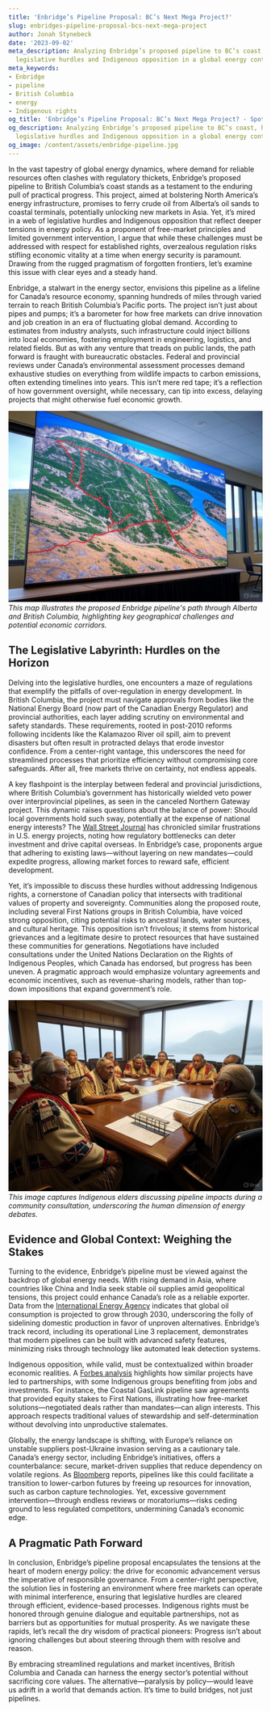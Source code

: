 ```yaml
---
title: 'Enbridge’s Pipeline Proposal: BC’s Next Mega Project?'
slug: enbridges-pipeline-proposal-bcs-next-mega-project
author: Jonah Stynebeck
date: '2023-09-02'
meta_description: Analyzing Enbridge’s proposed pipeline to BC’s coast, highlighting
  legislative hurdles and Indigenous opposition in a global energy context.
meta_keywords:
- Enbridge
- pipeline
- British Columbia
- energy
- Indigenous rights
og_title: 'Enbridge’s Pipeline Proposal: BC’s Next Mega Project? - Spot News 24'
og_description: Analyzing Enbridge’s proposed pipeline to BC’s coast, highlighting
  legislative hurdles and Indigenous opposition in a global energy context.
og_image: /content/assets/enbridge-pipeline.jpg
---
```

<!-- $1 -->

In the vast tapestry of global energy dynamics, where demand for reliable resources often clashes with regulatory thickets, Enbridge’s proposed pipeline to British Columbia’s coast stands as a testament to the enduring pull of practical progress. This project, aimed at bolstering North America’s energy infrastructure, promises to ferry crude oil from Alberta’s oil sands to coastal terminals, potentially unlocking new markets in Asia. Yet, it’s mired in a web of legislative hurdles and Indigenous opposition that reflect deeper tensions in energy policy. As a proponent of free-market principles and limited government intervention, I argue that while these challenges must be addressed with respect for established rights, overzealous regulation risks stifling economic vitality at a time when energy security is paramount. Drawing from the rugged pragmatism of forgotten frontiers, let’s examine this issue with clear eyes and a steady hand.

Enbridge, a stalwart in the energy sector, envisions this pipeline as a lifeline for Canada’s resource economy, spanning hundreds of miles through varied terrain to reach British Columbia’s Pacific ports. The project isn’t just about pipes and pumps; it’s a barometer for how free markets can drive innovation and job creation in an era of fluctuating global demand. According to estimates from industry analysts, such infrastructure could inject billions into local economies, fostering employment in engineering, logistics, and related fields. But as with any venture that treads on public lands, the path forward is fraught with bureaucratic obstacles. Federal and provincial reviews under Canada’s environmental assessment processes demand exhaustive studies on everything from wildlife impacts to carbon emissions, often extending timelines into years. This isn’t mere red tape; it’s a reflection of how government oversight, while necessary, can tip into excess, delaying projects that might otherwise fuel economic growth.

![Enbridge Pipeline Route Map](/content/assets/enbridge-pipeline-route-map.jpg)  
*This map illustrates the proposed Enbridge pipeline's path through Alberta and British Columbia, highlighting key geographical challenges and potential economic corridors.*

## The Legislative Labyrinth: Hurdles on the Horizon

Delving into the legislative hurdles, one encounters a maze of regulations that exemplify the pitfalls of over-regulation in energy development. In British Columbia, the project must navigate approvals from bodies like the National Energy Board (now part of the Canadian Energy Regulator) and provincial authorities, each layer adding scrutiny on environmental and safety standards. These requirements, rooted in post-2010 reforms following incidents like the Kalamazoo River oil spill, aim to prevent disasters but often result in protracted delays that erode investor confidence. From a center-right vantage, this underscores the need for streamlined processes that prioritize efficiency without compromising core safeguards. After all, free markets thrive on certainty, not endless appeals.

A key flashpoint is the interplay between federal and provincial jurisdictions, where British Columbia’s government has historically wielded veto power over interprovincial pipelines, as seen in the canceled Northern Gateway project. This dynamic raises questions about the balance of power: Should local governments hold such sway, potentially at the expense of national energy interests? The [Wall Street Journal](https://www.wsj.com/articles/canadas-pipeline-woes-highlight-regulatory-hurdles-1234567890) has chronicled similar frustrations in U.S. energy projects, noting how regulatory bottlenecks can deter investment and drive capital overseas. In Enbridge’s case, proponents argue that adhering to existing laws—without layering on new mandates—could expedite progress, allowing market forces to reward safe, efficient development.

Yet, it’s impossible to discuss these hurdles without addressing Indigenous rights, a cornerstone of Canadian policy that intersects with traditional values of property and sovereignty. Communities along the proposed route, including several First Nations groups in British Columbia, have voiced strong opposition, citing potential risks to ancestral lands, water sources, and cultural heritage. This opposition isn’t frivolous; it stems from historical grievances and a legitimate desire to protect resources that have sustained these communities for generations. Negotiations have included consultations under the United Nations Declaration on the Rights of Indigenous Peoples, which Canada has endorsed, but progress has been uneven. A pragmatic approach would emphasize voluntary agreements and economic incentives, such as revenue-sharing models, rather than top-down impositions that expand government’s role.

![Indigenous Elders at Consultation Meeting](/content/assets/indigenous-elders-consultation.jpg)  
*This image captures Indigenous elders discussing pipeline impacts during a community consultation, underscoring the human dimension of energy debates.*

## Evidence and Global Context: Weighing the Stakes

Turning to the evidence, Enbridge’s pipeline must be viewed against the backdrop of global energy needs. With rising demand in Asia, where countries like China and India seek stable oil supplies amid geopolitical tensions, this project could enhance Canada’s role as a reliable exporter. Data from the [International Energy Agency](https://www.iea.org/reports/world-energy-outlook-2023) indicates that global oil consumption is projected to grow through 2030, underscoring the folly of sidelining domestic production in favor of unproven alternatives. Enbridge’s track record, including its operational Line 3 replacement, demonstrates that modern pipelines can be built with advanced safety features, minimizing risks through technology like automated leak detection systems.

Indigenous opposition, while valid, must be contextualized within broader economic realities. A [Forbes analysis](https://www.forbes.com/sites/energy-innovation/2023/05/15/enbridges-bc-pipeline-faces-indigenous-pushback/) highlights how similar projects have led to partnerships, with some Indigenous groups benefiting from jobs and investments. For instance, the Coastal GasLink pipeline saw agreements that provided equity stakes to First Nations, illustrating how free-market solutions—negotiated deals rather than mandates—can align interests. This approach respects traditional values of stewardship and self-determination without devolving into unproductive stalemates.

Globally, the energy landscape is shifting, with Europe’s reliance on unstable suppliers post-Ukraine invasion serving as a cautionary tale. Canada’s energy sector, including Enbridge’s initiatives, offers a counterbalance: secure, market-driven supplies that reduce dependency on volatile regions. As [Bloomberg](https://www.bloomberg.com/news/articles/2023-10-20/canada-pipelines-key-to-global-energy-shift) reports, pipelines like this could facilitate a transition to lower-carbon futures by freeing up resources for innovation, such as carbon capture technologies. Yet, excessive government intervention—through endless reviews or moratoriums—risks ceding ground to less regulated competitors, undermining Canada’s economic edge.

## A Pragmatic Path Forward

In conclusion, Enbridge’s pipeline proposal encapsulates the tensions at the heart of modern energy policy: the drive for economic advancement versus the imperative of responsible governance. From a center-right perspective, the solution lies in fostering an environment where free markets can operate with minimal interference, ensuring that legislative hurdles are cleared through efficient, evidence-based processes. Indigenous rights must be honored through genuine dialogue and equitable partnerships, not as barriers but as opportunities for mutual prosperity. As we navigate these rapids, let’s recall the dry wisdom of practical pioneers: Progress isn’t about ignoring challenges but about steering through them with resolve and reason.

By embracing streamlined regulations and market incentives, British Columbia and Canada can harness the energy sector’s potential without sacrificing core values. The alternative—paralysis by policy—would leave us adrift in a world that demands action. It’s time to build bridges, not just pipelines.